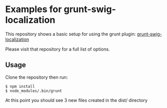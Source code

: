 # Examples for grunt-swig-localization

This repository shows a basic setup for using the grunt plugin: [grunt-swig-localization](https://github.com/kengoldfarb/grunt-swig-localization)

Please visit that repository for a full list of options.

## Usage

Clone the repository then run:

```
$ npm install
$ node_modules/.bin/grunt
```

At this point you should see 3 new files created in the dist/ directory
